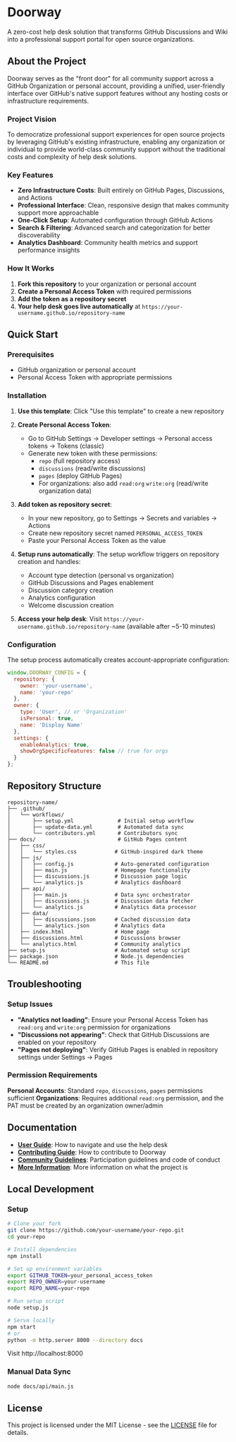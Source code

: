 # Doorway

A zero-cost help desk solution that transforms GitHub Discussions and Wiki into a professional support portal for open source organizations.

## About the Project

Doorway serves as the "front door" for all community support across a GitHub Organization or personal account, providing a unified, user-friendly interface over GitHub's native support features without any hosting costs or infrastructure requirements.

### Project Vision

To democratize professional support experiences for open source projects by leveraging GitHub's existing infrastructure, enabling any organization or individual to provide world-class community support without the traditional costs and complexity of help desk solutions.

### Key Features

- **Zero Infrastructure Costs**: Built entirely on GitHub Pages, Discussions, and Actions
- **Professional Interface**: Clean, responsive design that makes community support more approachable
- **One-Click Setup**: Automated configuration through GitHub Actions
- **Search & Filtering**: Advanced search and categorization for better discoverability
- **Analytics Dashboard**: Community health metrics and support performance insights

### How It Works

1. **Fork this repository** to your organization or personal account
2. **Create a Personal Access Token** with required permissions
3. **Add the token as a repository secret**
4. **Your help desk goes live automatically** at `https://your-username.github.io/repository-name`

## Quick Start

### Prerequisites

- GitHub organization or personal account
- Personal Access Token with appropriate permissions

### Installation

1. **Use this template**: Click "Use this template" to create a new repository

2. **Create Personal Access Token**:
   - Go to GitHub Settings → Developer settings → Personal access tokens → Tokens (classic)
   - Generate new token with these permissions:
     - `repo` (full repository access)
     - `discussions` (read/write discussions)
     - `pages` (deploy GitHub Pages)
     - For organizations: also add `read:org` `write:org` (read/write organization data)

3. **Add token as repository secret**:
   - In your new repository, go to Settings → Secrets and variables → Actions
   - Create new repository secret named `PERSONAL_ACCESS_TOKEN`
   - Paste your Personal Access Token as the value

4. **Setup runs automatically**: The setup workflow triggers on repository creation and handles:
   - Account type detection (personal vs organization)
   - GitHub Discussions and Pages enablement
   - Discussion category creation
   - Analytics configuration
   - Welcome discussion creation

5. **Access your help desk**: Visit `https://your-username.github.io/repository-name` (available after ~5-10 minutes)

### Configuration

The setup process automatically creates account-appropriate configuration:

```javascript
window.DOORWAY_CONFIG = {
  repository: {
    owner: 'your-username',
    name: 'your-repo'
  },
  owner: {
    type: 'User', // or 'Organization'
    isPersonal: true,
    name: 'Display Name'
  },
  settings: {
    enableAnalytics: true,
    showOrgSpecificFeatures: false // true for orgs
  }
};
```

## Repository Structure

```
repository-name/
├── .github/
│   └── workflows/
│       ├── setup.yml              # Initial setup workflow
│       ├── update-data.yml        # Automated data sync
│       └── contributors.yml       # Contributors sync
├── docs/                          # GitHub Pages content
│   ├── css/
│   │   └── styles.css            # GitHub-inspired dark theme
│   ├── js/
│   │   ├── config.js             # Auto-generated configuration
│   │   ├── main.js               # Homepage functionality
│   │   ├── discussions.js        # Discussion page logic
│   │   └── analytics.js          # Analytics dashboard
│   ├── api/
│   │   ├── main.js               # Data sync orchestrator
│   │   ├── discussions.js        # Discussion data fetcher
│   │   └── analytics.js          # Analytics data processor
│   ├── data/
│   │   ├── discussions.json      # Cached discussion data
│   │   └── analytics.json        # Analytics data
│   ├── index.html                # Home page
│   ├── discussions.html          # Discussions browser
│   └── analytics.html            # Community analytics
├── setup.js                      # Automated setup script
├── package.json                  # Node.js dependencies
└── README.md                     # This file
```

## Troubleshooting

### Setup Issues

- **"Analytics not loading"**: Ensure your Personal Access Token has `read:org` and `write:org` permission for organizations
- **"Discussions not appearing"**: Check that GitHub Discussions are enabled on your repository
- **"Pages not deploying"**: Verify GitHub Pages is enabled in repository settings under Settings → Pages

### Permission Requirements

**Personal Accounts**: Standard `repo`, `discussions`, `pages` permissions sufficient
**Organizations**: Requires additional `read:org` permission, and the PAT must be created by an organization owner/admin

## Documentation

- **[User Guide](README.md)**: How to navigate and use the help desk
- **[Contributing Guide](CONTRIBUTING.md)**: How to contribute to Doorway
- **[Community Guidelines](COMMUNITY.md)**: Participation guidelines and code of conduct
- **[More Information](CONTEXT.md)**: More information on what the project is

## Local Development

### Setup

```bash
# Clone your fork
git clone https://github.com/your-username/your-repo.git
cd your-repo

# Install dependencies
npm install

# Set up environment variables
export GITHUB_TOKEN=your_personal_access_token
export REPO_OWNER=your-username
export REPO_NAME=your-repo

# Run setup script
node setup.js

# Serve locally
npm start
# or
python -m http.server 8000 --directory docs
```

Visit http://localhost:8000

### Manual Data Sync

```bash
node docs/api/main.js
```

## License

This project is licensed under the MIT License - see the [LICENSE](LICENSE) file for details.